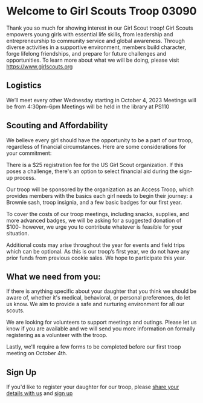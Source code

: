 # Welcome to Girl Scouts Troop 03090

Thank you so much for showing interest in our Girl Scout troop!
Girl Scouts empowers young girls with essential life skills, from leadership and entrepreneurship to community service and global awareness. Through diverse activities in a supportive environment, members build character, forge lifelong friendships, and prepare for future challenges and opportunities. To learn more about what we will be doing, please visit https://www.girlscouts.org

## Logistics
We’ll meet every other Wednesday starting in October 4, 2023
Meetings will be from 4:30pm-6pm
Meetings will be held in the library at PS110

## Scouting and Affordability

We believe every girl should have the opportunity to be a part of our troop, regardless of financial circumstances. Here are some considerations for your commitment:

There is a $25 registration fee for the US Girl Scout organization. If this poses a challenge, there's an option to select financial aid during the sign-up process.

Our troop will be sponsored by the organization as an Access Troop, which provides members with the basics each girl needs to begin their journey: a Brownie sash, troop insignia, and a few basic badges for our first year. 

To cover the costs of our troop meetings, including snacks, supplies, and more advanced badges, we will be asking for a suggested donation of $100- however, we urge you to contribute whatever is feasible for your situation.

Additional costs may arise throughout the year for events and field trips which can be optional.
As this is our troop’s first year, we do not have any prior funds from previous cookie sales. We hope to participate this year.
 
## What we need from you:
If there is anything specific about your daughter that you think we should be aware of, whether it's medical, behavioral, or personal preferences, do let us know. We aim to provide a safe and nurturing environment for all our scouts. 

We are looking for volunteers to support meetings and outings. Please let us know if you are available and we will send you more information on formally registering as a volunteer with the troop.

Lastly, we'll require a few forms to be completed before our first troop meeting on October 4th. 

## Sign Up
If you'd like to register your daughter for our troop, please [share your details with us](https://forms.gle/r1feLmteXNgrSGmH7) and [sign up](https://mygs.girlscouts.org/map;troopNumber=Troop03090;distanceInMiles=10;season=Next;address=,,10020,;troopAttributes=;languages=;grades=;affiliation=;type=TROOP;meetingDays=;meetingTimeStart=;meetingTimeEnd=)




